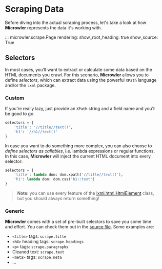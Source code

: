 # Scraping Data
Before diving into the actual scraping process, let's take a look at how **Microwler** represents
the data it's working with.

::: microwler.scrape.Page
    rendering:
        show_root_heading: true
        show_source: True

## Selectors
In most cases, you'll want to extract or calculate some data based on the HTML documents you crawl.
For this scenario, **Microwler** allows you to define *selectors*, which can extract data using
the powerful `XPath` language and/or the `lxml` package.

### Custom

If you're really lazy, just provide an `XPath` string and a field name
and you'll be good to go:

```python
selectors = {
    'title': '//title//text()',
    'h1': '//h1//text()'
}
```

 In case you want to do something more complex, you can also choose to *define 
selectors as callables*, i.e. lambda expressions or regular functions. In this case, **Microwler** will
inject the current HTML document into every selector:

```python
selectors = {
    'title': lambda dom: dom.xpath('//title//text()'),
    'h1': lambda dom: dom.css('h1::text')
}
```

> **Note**: you can use every feature of the [lxml.html.HtmlElement](https://lxml.de/api/lxml.html.HtmlElement-class.html) class,
> but you should always return something!

### Generic

**Microwler** comes with a set of pre-built selectors to save you some time and effort.
You can check them out in the [source file](https://github.com/INNOVINATI/microwler/blob/master/microwler/scrape.py).
Some examples are:

- `<title>` tags: `scrape.title`
- `<hX>` heading tags: `scrape.headings`
- `<p>` tags: `scrape.paragraphs`
- Cleaned text: `scrape.text`
- `<meta>` tags: `scrape.meta`
- ...
